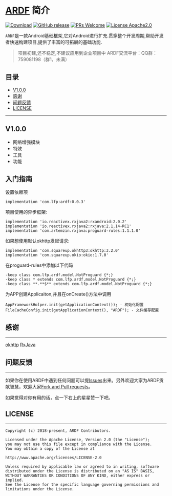 # [ARDF](https://github.com/ftmtshuashua/ARDF) 简介

[![Download](https://img.shields.io/badge/Download-Demo-blue.svg?longCache=true)](https://fir.im/l7b4)
[![GitHub release](https://img.shields.io/badge/Download-Demo-blue.svg?longCache=true)](https://github.com/ftmtshuashua/ARDF/releases)
[![PRs Welcome](https://img.shields.io/badge/PRs-Welcome-brightgreen.svg)](https://github.com/ftmtshuashua/ARDF/pulls)
[![License Apache2.0](http://img.shields.io/badge/license-Apache2.0-brightgreen.svg?style=flat)](http://www.apache.org/licenses/LICENSE-2.0.html)


`ARDF`是一款Android基础框架,它对Android进行扩充.贯穿整个开发周期,帮助开发者快速构建项目,提供了丰富的可拓展的基础功能.

>项目初建,还不稳定,不建议应用到企业项目中
>ARDF交流平台：QQ群：759081198（群1，未满）

## 目录
- [V1.0.0](#V1.0.0)
- [感谢](#感谢)
- [问题反馈](#问题反馈)
- [LICENSE](#LICENSE)

--------
## V1.0.0

- 网络增强模块
- 特效
- 工具
- 功能

**入门指南**
--------
设置依赖项
```
implementation 'com.lfp:ardf:0.0.3'
```
项目使用的异步框架:
```
implementation 'io.reactivex.rxjava2:rxandroid:2.0.2'
implementation 'io.reactivex.rxjava2:rxjava:2.1.14-RC1'
implementation 'com.artemzin.rxjava:proguard-rules:1.1.1.0'
```
如果想使用默认okhttp发起请求:
```
implementation 'com.squareup.okhttp3:okhttp:3.2.0'
implementation 'com.squareup.okio:okio:1.7.0'
```

在proguard-rules中添加以下代码
```
-keep class com.lfp.ardf.model.NotProguard {*;}
-keep class * extends com.lfp.ardf.model.NotProguard {*;}
-keep class **.**$** extends com.lfp.ardf.model.NotProguard {*;}
```

为APP创建Applicaiton,并且在onCreate()方法中调用
```
AppFrameworkHolper.init(getApplicationContext()); - 初始化配置
FileCacheConfig.init(getApplicationContext(), "ARDF"); - 文件缓存配置
```

## 感谢
--------
[okhttp](https://github.com/square/okhttp)
[RxJava](https://github.com/ReactiveX/RxJava)

## 问题反馈
--------
如果你在使用ARDF中遇到任何问题可以提[Issues](https://github.com/ftmtshuashua/ARDF/issues)出来。另外欢迎大家为ARDF贡献智慧，欢迎大家[Fork and Pull requests](https://github.com/ftmtshuashua/ARDF)。

如果觉得对你有用的话，点一下右上的星星赞一下吧。

## LICENSE
--------
```
Copyright (c) 2018-present, ARDF Contributors.

Licensed under the Apache License, Version 2.0 (the "License");
you may not use this file except in compliance with the License.
You may obtain a copy of the License at

http://www.apache.org/licenses/LICENSE-2.0

Unless required by applicable law or agreed to in writing, software
distributed under the License is distributed on an "AS IS" BASIS,
WITHOUT WARRANTIES OR CONDITIONS OF ANY KIND, either express or implied.
See the License for the specific language governing permissions and
limitations under the License.
```
